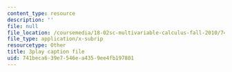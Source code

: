 ```yaml
---
content_type: resource
description: ''
file: null
file_location: /coursemedia/18-02sc-multivariable-calculus-fall-2010/741beca639e7546ea4359ee4fb197801_IYlzo-bxrqs.vtt
file_type: application/x-subrip
resourcetype: Other
title: 3play caption file
uid: 741beca6-39e7-546e-a435-9ee4fb197801
---
```

